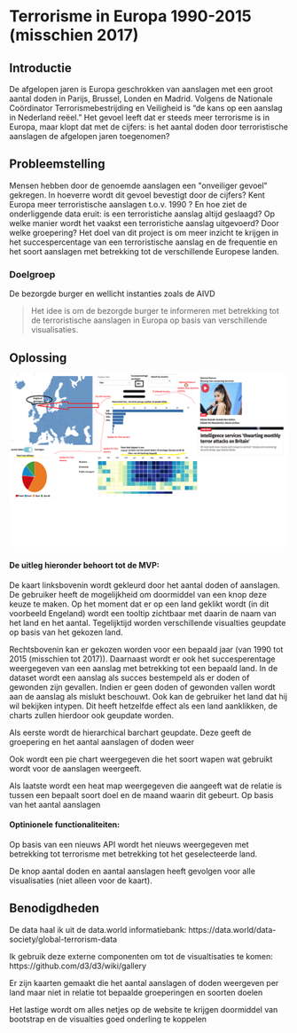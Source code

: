 <h1>Terrorisme in Europa 1990-2015 (misschien 2017)</h1>

<h2>Introductie</h2>

<p>De afgelopen jaren is Europa geschrokken van aanslagen met een groot aantal doden in Parijs, Brussel, Londen en Madrid. Volgens de Nationale Coördinator Terrorismebestrijding en Veiligheid is “de kans op een aanslag in Nederland reëel.” Het gevoel leeft dat er steeds meer terrorisme is in Europa, maar klopt dat met de cijfers: is het aantal doden door terroristische aanslagen de afgelopen jaren toegenomen?</p>

<h2> Probleemstelling </h2>

<p> Mensen hebben door de genoemde aanslagen een "onveiliger gevoel" gekregen. In hoeverre wordt dit gevoel bevestigt door de cijfers? Kent Europa meer terroristische aanslagen t.o.v. 1990 ? En hoe ziet de onderliggende data eruit: is een terroristiche aanslag altijd geslaagd? Op welke manier wordt het vaakst een terroristiche aanslag uitgevoerd? Door welke groepering? Het doel van dit project is om meer inzicht te krijgen in het succespercentage van een terroristische aanslag en de frequentie en het soort aanslagen met betrekking tot de verschillende Europese landen.

<h3> Doelgroep </h3>

<p> De bezorgde burger en wellicht instanties zoals de AIVD </p>



<blockquote>
    
 Het idee is om de bezorgde burger te informeren met betrekking tot de terroristische aanslagen in Europa op basis van verschillende visualisaties.
    
</blockquote>

<h2> Oplossing </h2>

![](doc/Visualphoto.png)

<h4> De uitleg hieronder behoort tot de MVP: </h4>
<p> De kaart linksbovenin wordt gekleurd door het aantal doden of aanslagen. De gebruiker heeft de mogelijkheid om doormiddel van een knop deze keuze te maken. Op het moment dat er op een land geklikt wordt (in dit voorbeeld Engeland) wordt een tooltip zichtbaar met daarin de naam van het land en het aantal. Tegelijktijd worden verschillende visualties geupdate op basis van het gekozen land.  </p>

<p> Rechtsbovenin kan er gekozen worden voor een bepaald jaar (van 1990 tot 2015 (misschien tot 2017)). Daarnaast wordt er ook het succesperentage weergegeven van een aanslag met betrekking tot een bepaald land. In de dataset wordt een aanslag als succes bestempeld als er doden of gewonden zijn gevallen. Indien er geen doden of gewonden vallen wordt aan de aanslag als mislukt beschouwt. Ook kan de gebruiker het land dat hij wil bekijken intypen. Dit heeft hetzelfde effect als een land aanklikken, de charts zullen hierdoor ook geupdate worden. </p>
<p> Als eerste wordt de hierarchical barchart geupdate. Deze geeft de groepering en het aantal aanslagen of doden weer </p>
<p> Ook wordt een pie chart weergegeven die het soort wapen wat gebruikt wordt voor de aanslagen weergeeft. </p>
<p> Als laatste wordt een heat map weergegeven die aangeeft wat de relatie is tussen een bepaalt soort doel en de maand waarin dit gebeurt. Op basis van het aantal aanslagen </p>

<h4> Optinionele functionaliteiten: </h4>
<p> Op basis van een nieuws API wordt het nieuws weergegeven met betrekking tot terrorisme met betrekking tot het geselecteerde land. </p>
<p> De knop aantal doden en aantal aanslagen heeft gevolgen voor alle visualisaties (niet alleen voor de kaart). </p>

<h2> Benodigdheden </h2>
<p> De data haal ik uit de data.world informatiebank: https://data.world/data-society/global-terrorism-data </p>
<p> Ik gebruik deze externe componenten om tot de visualtisaties te komen: https://github.com/d3/d3/wiki/gallery </p>
<p> Er zijn kaarten gemaakt die het aantal aanslagen of doden weergeven per land maar niet in relatie tot bepaalde groeperingen en soorten doelen </p>
<p> Het lastige wordt om alles netjes op de website te krijgen doormiddel van bootstrap en de visualties goed onderling te koppelen </p>
